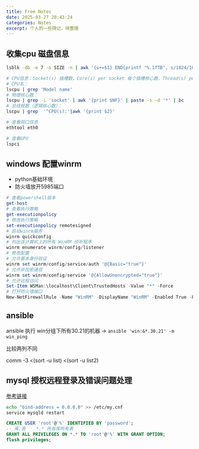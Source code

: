 ```yaml
---
title: Free Notes
date: 2025-03-27 20:43:24
categories: Notes
excerpt: 个人的一些随记，待整理
---
```


## 收集cpu 磁盘信息

```bash
lsblk -db -e 7 -o SIZE -n | awk '{s+=$1} END{printf "%.1fTB", s/1024/1024/1024/1024}'

# CPU信息：Socket(s) 插槽数，Core(s) per socket 每个插槽核心数，Thread(s) per core 每个核心线程数
# CPU名：
lscpu | grep 'Model name'
# 物理核心数：
lscpu | grep -i 'socket' | awk '{print $NF}' | paste -s -d '*' | bc
# 总线程数（逻辑核心数）：
lscpu | grep  '^CPU(s):'|awk '{print $2}'

# 查看网口信息
ethtool eth0 

# 查看GPU
lspci
```

## windows 配置winrm

- python基础环境
- 防火墙放开5985端口

```ps1
# 查看powershell版本
get-host
# 查看执行策略
get-executionpolicy
# 修改执行策略
set-executionpolicy remotesigned
# 启动winrm服务
winrm quickconfig
# 列出该计算机上的所有 WinRM 侦听程序
winrm enumerate winrm/config/listener
# 修改配置
# 允许基本身份验证
winrm set winrm/config/service/auth '@{Basic="true"}' 
# 允许非加密通信
winrm set winrm/config/service '@{AllowUnencrypted="true"}' 
# 允许远程访问
Set-Item WSMan:\localhost\Client\TrustedHosts -Value "*" -Force
# 打开防火墙端口
New-NetFirewallRule -Name "WinRM" -DisplayName "WinRM" -Enabled True -Protocol TCP -Action Allow -LocalPort 5985
```

## ansible

ansible 执行 win分组下所有30.21的机器 -> `ansible 'win:&*.30.21' -m win_ping`

比较两列不同

 comm -3 <(sort -u list) <(sort -u list2)

## mysql 授权远程登录及错误问题处理

[参考链接](https://blog.csdn.net/hanhanwanghaha/article/details/105599321)

```bash
echo "bind-address = 0.0.0.0" >> /etc/my.cnf
service mysqld restart
```

```sql
CREATE USER 'root'@'%' IDENTIFIED BY 'password';
-- 库.表    *.* 所有库所有表
GRANT ALL PRIVILEGES ON *.* TO 'root'@'%' WITH GRANT OPTION;
flush privileges;
```
